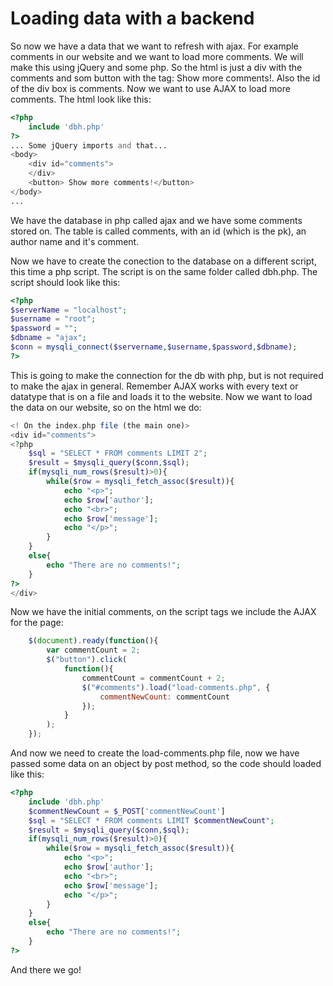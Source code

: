 # Loading data with a backend
So now we have a data that we want to refresh with ajax. For example comments in our website and we want to load more comments. We will make this using jQuery and some php. So the html is just a div with the comments and som button with the tag: Show more comments!. Also the id of the div box is comments. Now we want to use AJAX to load more comments. The html look like this:
```php
<?php
    include 'dbh.php'
?>
... Some jQuery imports and that...
<body>
    <div id="comments">
    </div>
    <button> Show more comments!</button>
</body>
...
```
We have the database in php called ajax and we have some comments stored on. The table is called comments, with an id (which is the pk), an author name and it's comment.

Now we have to create the conection to the database on a different script, this time a php script. The script is on the same folder called dbh.php. The script should look like this:
```php
<?php
$serverName = "localhost";
$username = "root";
$password = "";
$dbname = "ajax";
$conn = mysqli_connect($servername,$username,$password,$dbname);
?>
```
This is going to make the connection for the db with php, but is not required to make the ajax in general. Remember AJAX works with every text or datatype that is on a file and loads it to the website. Now we want to load the data on our website, so on the html we do:
```php
<! On the index.php file (the main one)>
<div id="comments">
<?php
    $sql = "SELECT * FROM comments LIMIT 2";
    $result = $mysqli_query($conn,$sql);
    if(mysqli_num_rows($result)>0){
        while($row = mysqli_fetch_assoc($result)){
            echo "<p>";
            echo $row['author'];
            echo "<br>";
            echo $row['message'];
            echo "</p>";
        }
    }
    else{
        echo "There are no comments!";
    }
?>
</div>
```
Now we have the initial comments, on the script tags we include the AJAX for the page:
```JavaScript
    $(document).ready(function(){
        var commentCount = 2;
        $("button").click(
            function(){
                commentCount = commentCount + 2;
                $("#comments").load("load-comments.php", {
                    commentNewCount: commentCount
                });
            }
        );
    });
```
And now we need to create the load-comments.php file, now we have passed some data on an object by post method, so the code should loaded like this:
```php
<?php
    include 'dbh.php'
    $commentNewCount = $_POST['commentNewCount']
    $sql = "SELECT * FROM comments LIMIT $commentNewCount";
    $result = $mysqli_query($conn,$sql);
    if(mysqli_num_rows($result)>0){
        while($row = mysqli_fetch_assoc($result)){
            echo "<p>";
            echo $row['author'];
            echo "<br>";
            echo $row['message'];
            echo "</p>";
        }
    }
    else{
        echo "There are no comments!";
    }
?>
```
And there we go!